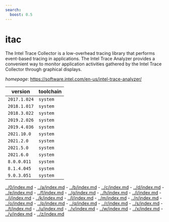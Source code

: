 ```yaml
---
search:
  boost: 0.5
---
```

# itac

The Intel Trace Collector is a low-overhead tracing library that performs  event-based tracing in applications. The Intel Trace Analyzer provides a convenient way to monitor application  activities gathered by the Intel Trace Collector through graphical displays.

*homepage*: <https://software.intel.com/en-us/intel-trace-analyzer/>

version | toolchain
--------|----------
``2017.1.024`` | ``system``
``2018.1.017`` | ``system``
``2018.3.022`` | ``system``
``2019.2.026`` | ``system``
``2019.4.036`` | ``system``
``2021.10.0`` | ``system``
``2021.2.0`` | ``system``
``2021.5.0`` | ``system``
``2021.6.0`` | ``system``
``8.0.0.011`` | ``system``
``8.1.4.045`` | ``system``
``9.0.3.051`` | ``system``

[../0/index.md](0) - [../a/index.md](a) - [../b/index.md](b) - [../c/index.md](c) - [../d/index.md](d) - [../e/index.md](e) - [../f/index.md](f) - [../g/index.md](g) - [../h/index.md](h) - [../i/index.md](i) - [../j/index.md](j) - [../k/index.md](k) - [../l/index.md](l) - [../m/index.md](m) - [../n/index.md](n) - [../o/index.md](o) - [../p/index.md](p) - [../q/index.md](q) - [../r/index.md](r) - [../s/index.md](s) - [../t/index.md](t) - [../u/index.md](u) - [../v/index.md](v) - [../w/index.md](w) - [../x/index.md](x) - [../y/index.md](y) - [../z/index.md](z)

